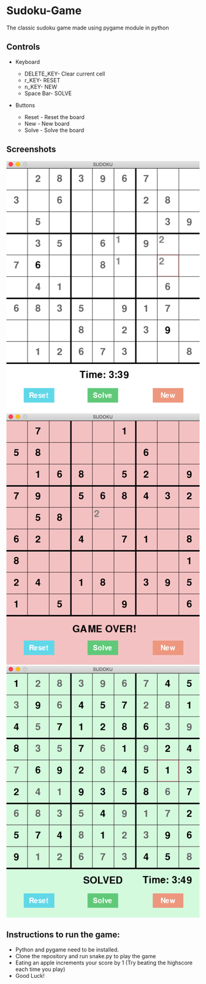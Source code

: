 # Sudoku-Game

The classic sudoku game made using pygame module in python

## Controls
* Keyboard
  * DELETE_KEY- Clear current cell
  * r_KEY- RESET
  * n_KEY- NEW
  * Space Bar- SOLVE

* Buttons
  * Reset - Reset the board
  * New - New board
  * Solve - Solve the board

## Screenshots

![Game_Play](/images/gameplay.png)      ![Game_Over](/images/gameover.png)      ![Game_Solved](/images/gamesolved.png)

## Instructions to run the game:
- Python and pygame need to be installed.
- Clone the repository and run snake.py to play the game
- Eating an apple increments your score by 1 (Try beating the highscore each time you play)
- Good Luck!
